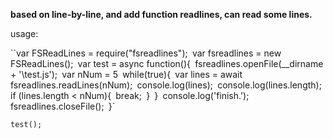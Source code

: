 **based on line-by-line, and add function readlines, can read some lines.** 

usage:

``var FSReadLines = require("fsreadlines");`
`var fsreadlines = new FSReadLines();`
`var test = async function(){`
    `fsreadlines.openFile(__dirname + '\\test.js');`
    `var nNum = 5`
    `while(true){`
        `var lines = await fsreadlines.readLines(nNum);`
        `console.log(lines);`
        `console.log(lines.length);`
        `if (lines.length < nNum){`
            `break;`
        `}`
    `}`
    `console.log('finish.');`
    `fsreadlines.closeFile();`
`}`

`test();`

